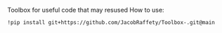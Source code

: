 Toolbox for useful code that may resused 
How to use: 

```
!pip install git+https://github.com/JacobRaffety/Toolbox-.git@main
```
